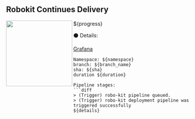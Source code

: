 ## Robokit Continues Delivery

<img align="left" width="180" src="https://tinyurl.com/rootojr">

${progress}

:black_circle: Details:

[Grafana](https://grafana.genesis.om2.com/explore?orgId=1&left=%5B%22now%2Fy%22,%22now%22,%22loki%22,%7B%22expr%22:%22%7Bnamespace%3D%5C%22${namespace}%5C%22%7D%22%7D,%7B%22mode%22:%22Logs%22%7D,%7B%22ui%22:%5Btrue,true,true,%22none%22%5D%7D%5D)

```
Namespace: ${namespace}
branch: ${branch_name}
sha: ${sha}
duration ${duration}

Pipeline stages:
```diff
> (Trigger) robo-kit pipeline queued.
> (Trigger) robo-kit deployment pipeline was triggered successfully  
${details}
```